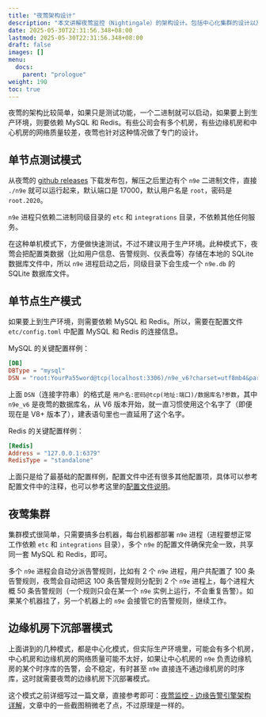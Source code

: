 ```yaml
---
title: "夜莺架构设计"
description: "本文讲解夜莺监控（Nightingale）的架构设计。包括中心化集群的设计以及边缘机房下沉部署模式。"
date: 2025-05-30T22:31:56.348+08:00
lastmod: 2025-05-30T22:31:56.348+08:00
draft: false
images: []
menu:
  docs:
    parent: "prologue"
weight: 190
toc: true
---
```


夜莺的架构比较简单，如果只是测试功能，一个二进制就可以启动，如果要上到生产环境，则要依赖 MySQL 和 Redis。有些公司会有多个机房，有些边缘机房和中心机房的网络质量较差，夜莺也针对这种情况做了专门的设计。

## 单节点测试模式

从夜莺的 [github releases](https://github.com/ccfos/nightingale/releases) 下载发布包，解压之后里边有个 `n9e` 二进制文件，直接 `./n9e` 就可以运行起来，默认端口是 17000，默认用户名是 `root`，密码是 `root.2020`。

`n9e` 进程只依赖二进制同级目录的 `etc` 和 `integrations` 目录，不依赖其他任何服务。

在这种单机模式下，方便做快速测试，不过不建议用于生产环境。此种模式下，夜莺会把配置类数据（比如用户信息、告警规则、仪表盘等）存储在本地的 SQLite 数据库文件中，所以 `n9e` 进程启动之后，同级目录下会生成一个 `n9e.db` 的 SQLite 数据库文件。

## 单节点生产模式

如果要上到生产环境，则需要依赖 MySQL 和 Redis。所以，需要在配置文件 `etc/config.toml` 中配置 MySQL 和 Redis 的连接信息。

MySQL 的关键配置样例：

```toml
[DB]
DBType = "mysql"
DSN = "root:YourPa55word@tcp(localhost:3306)/n9e_v6?charset=utf8mb4&parseTime=True&loc=Local"
```

上面 `DSN`（连接字符串）的格式是 `用户名:密码@tcp(地址:端口)/数据库名?参数`，其中 `n9e_v6` 是夜莺的数据库名，从 V6 版本开始，就一直习惯使用这个名字了（即便现在是 V8+ 版本了），建表语句里也一直延用了这个名字。

Redis 的关键配置样例：

```toml
[Redis]
Address = "127.0.0.1:6379"
RedisType = "standalone"
```

上面只是给了最基础的配置样例，配置文件中还有很多其他配置项，具体可以参考配置文件中的注释，也可以参考这里的[配置文件说明](/zh/docs/install/configuration/)。

## 夜莺集群

集群模式很简单，只需要搞多台机器，每台机器都部署 `n9e` 进程（进程要想正常工作依赖 `etc` 和 `integrations` 目录），多个 `n9e` 的配置文件确保完全一致，共享同一套 MySQL 和 Redis，即可。

多个 `n9e` 进程会自动分派告警规则，比如有 2 个 `n9e` 进程，用户共配置了 100 条告警规则，夜莺会自动把这 100 条告警规则分配到 2 个 `n9e` 进程上，每个进程大概 50 条告警规则（一个规则只会在某一个 `n9e` 实例上运行，不会重复告警）。如果某个机器挂了，另一个机器上的 `n9e` 会接管它的告警规则，继续工作。

## 边缘机房下沉部署模式

上面讲到的几种模式，都是中心化模式，但实际生产环境里，可能会有多个机房，中心机房和边缘机房的网络质量可能不太好，如果让中心机房的 `n9e` 负责边缘机房的某个时序库的告警，会不稳定，有时甚至 `n9e` 直接连不通边缘机房的时序库，这时就需要夜莺的边缘机房下沉部署模式。

这个模式之前详细写过一篇文章，直接参考即可：[夜莺监控 - 边缘告警引擎架构详解](https://mp.weixin.qq.com/s/0zmABASg2jwYExo-zAyCTA)，文章中的一些截图稍微老了点，不过原理是一样的。
